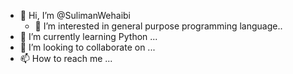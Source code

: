 - 👋 Hi, I’m @SulimanWehaibi
    - 👀 I’m interested in general purpose programming language..
- 🌱 I’m currently learning Python ...
- 💞️ I’m looking to collaborate on ...
- 📫 How to reach me ...

<!---
SulimanWehaibi/SulimanWehaibi is a ✨ special ✨ repository because its `README.md` (this file) appears on your GitHub profile.
You can click the Preview link to take a look at your changes.
--->
